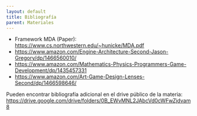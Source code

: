 ```yaml
---
layout: default
title: Bibliografía
parent: Materiales
---
```


- Framework MDA (Paper): https://www.cs.northwestern.edu/~hunicke/MDA.pdf
- https://www.amazon.com/Engine-Architecture-Second-Jason-Gregory/dp/1466560010/
- https://www.amazon.com/Mathematics-Physics-Programmers-Game-Development/dp/1435457331
- https://www.amazon.com/Art-Game-Design-Lenses-Second/dp/1466598646/

Pueden encontrar bibliografía adicional en el drive público de la materia: https://drive.google.com/drive/folders/0B_EWvMNL2JAbcVd0cWFwZjdvam8

